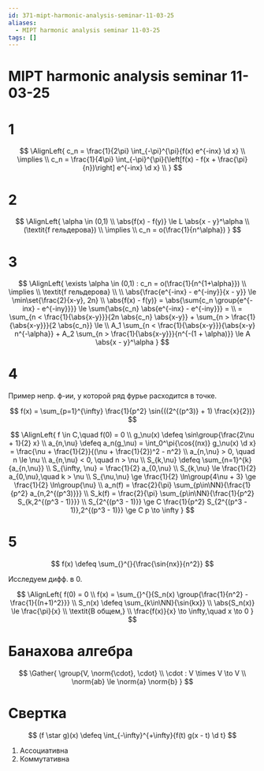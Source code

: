 ```yaml
---
id: 371-mipt-harmonic-analysis-seminar-11-03-25
aliases:
  - MIPT harmonic analysis seminar 11-03-25
tags: []
---
```


# MIPT harmonic analysis seminar 11-03-25

# 1

$$
\AlignLeft{
c_n = \frac{1}{2\pi} \int_{-\pi}^{\pi}{f(x) e^{-inx} \d x} \\
\implies \\
c_n = \frac{1}{4\pi} \int_{-\pi}^{\pi}{\left[f(x) - f(x + \frac{\pi}{n})\right] e^{-inx} \d x} \\
}
$$

# 2

$$
\AlignLeft{
\alpha \in (0,1) \\
\abs{f(x) - f(y)} \le L \abs{x - y}^\alpha \\
(\textit{f гельдерова}) \\
\implies \\
c_n = o(\frac{1}{n^\alpha})
}
$$

# 3

$$
\AlignLeft{
\exists \alpha \in (0,1) : c_n = o(\frac{1}{n^{1+\alpha}}) \\
\implies \\
\textit{f гельдерова} \\
\\
\abs{\frac{e^{-inx} - e^{-iny}}{x - y}} \le \min\set{\frac{2}{x-y}, 2n} \\
\abs{f(x) - f(y)} = \abs{\sum{c_n \group{e^{-inx} - e^{-iny}}}} \le
\sum{\abs{c_n} \abs{e^{-inx} - e^{-iny}}} = \\
= \sum_{n < \frac{1}{\abs{x-y}}}{2n \abs{c_n} \abs{x-y}} +
\sum_{n > \frac{1}{\abs{x-y}}}{2 \abs{c_n}} \le \\
A_1 \sum_{n < \frac{1}{\abs{x-y}}}{\abs{x-y} n^{-\alpha}} +
A_2 \sum_{n > \frac{1}{\abs{x-y}}}{n^{-(1 + \alpha)}} \le
A \abs{x - y}^\alpha
}
$$

# 4

Пример непр. ф-ии, у которой ряд фурье расходится в точке.

$$
f(x) = \sum_{p=1}^{\infty} \frac{1}{p^2} \sin{((2^{(p^3)} + 1) \frac{x}{2})}
$$

$$
\AlignLeft{
f \in C,\quad f(0) = 0 \\
g_\nu(x) \defeq \sin\group{\frac{2\nu + 1}{2} x} \\
a_{n,\nu} \defeq a_n(g_\nu) = \int_0^\pi{\cos{(nx)} g_\nu(x) \d x} =
\frac{\nu + \frac{1}{2}}{(\nu + \frac{1}{2})^2 - n^2} \\
a_{n,\nu} > 0, \quad n \le \nu \\
a_{n,\nu} < 0, \quad n > \nu \\
S_{k,\nu} \defeq \sum_{n=1}^{k}{a_{n,\nu}} \\
S_{\infty, \nu} = \frac{1}{2} a_{0,\nu} \\
S_{k,\nu} \le \frac{1}{2} a_{0,\nu},\quad k > \nu \\
S_{\nu,\nu} \ge \frac{1}{2} \ln\group{4\nu + 3} \ge \frac{1}{2} \ln\group{\nu} \\
a_n(f) = \frac{2}{\pi} \sum_{p\in\NN}{\frac{1}{p^2} a_{n,2^{(p^3)}}} \\
S_k(f) = \frac{2}{\pi} \sum_{p\in\NN}{\frac{1}{p^2} S_{k,2^{(p^3 - 1)}}} \\
S_{2^{(p^3 - 1)}} \ge C \frac{1}{p^2} S_{2^{(p^3 - 1)},2^{(p^3 - 1)}} \ge
C p \to \infty
}
$$

# 5

$$
f(x) \defeq \sum_{}^{}{\frac{\sin{nx}}{n^2}}
$$

Исследуем дифф. в 0.

$$
\AlignLeft{
f(0) = 0 \\
f(x) = \sum_{}^{}{S_n(x) \group{\frac{1}{n^2} - \frac{1}{(n+1)^2}}} \\
S_n(x) \defeq \sum_{k\in\NN}{\sin{kx}} \\
\abs{S_n(x)} \le \frac{\pi}{x} \\
\textit{В общем,} \\
\frac{f(x)}{x} \to \infty,\quad x \to 0
}
$$

# Банахова алгебра

$$
\Gather{
\group{V, \norm{\cdot}, \cdot} \\
\cdot : V \times V \to V \\
\norm{ab} \le \norm{a} \norm{b}
}
$$

# Свертка
$$
(f \star g)(x) \defeq \int_{-\infty}^{+\infty}{f(t) g(x - t) \d t}
$$
1. Ассоциативна
2. Коммутативна

